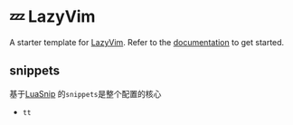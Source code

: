 # 💤 LazyVim

A starter template for [LazyVim](https://github.com/LazyVim/LazyVim).
Refer to the [documentation](https://lazyvim.github.io/installation) to get started.

## snippets

基于[LuaSnip](https://github.com/L3MON4D3/LuaSnip/blob/master/DOC.md) 的`snippets`是整个配置的核心


- `tt`



